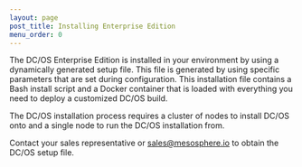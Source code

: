 ```yaml
---
layout: page
post_title: Installing Enterprise Edition
menu_order: 0
---
```



The DC/OS Enterprise Edition is installed in your environment by using a dynamically generated setup file. This file is generated by using specific parameters that are set during configuration. This installation file contains a Bash install script and a Docker container that is loaded with everything you need to deploy a customized DC/OS build.

The DC/OS installation process requires a cluster of nodes to install DC/OS onto and a single node to run the DC/OS installation from.

Contact your sales representative or <a href="mailto:sales@mesosphere.io">sales@mesosphere.io</a> to obtain the DC/OS setup file.